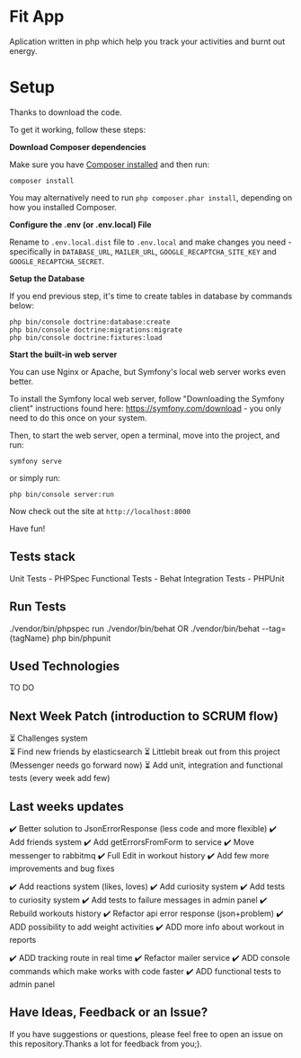 # Fit App 

Aplication written in php which help you track your activities and burnt out energy.

# Setup

Thanks to download the code. 

To get it working, follow these steps:

**Download Composer dependencies**

Make sure you have [Composer installed](https://getcomposer.org/download/)
and then run:

```
composer install
```

You may alternatively need to run `php composer.phar install`, depending
on how you installed Composer.

**Configure the .env (or .env.local) File**

Rename to `.env.local.dist` file to `.env.local` and make changes you need - specifically
in `DATABASE_URL`, `MAILER_URL`, `GOOGLE_RECAPTCHA_SITE_KEY` and `GOOGLE_RECAPTCHA_SECRET`.

**Setup the Database**

If you end previous step, it's time to create tables in database by commands below:

```
php bin/console doctrine:database:create
php bin/console doctrine:migrations:migrate
php bin/console doctrine:fixtures:load
```

**Start the built-in web server**

You can use Nginx or Apache, but Symfony's local web server
works even better.

To install the Symfony local web server, follow
"Downloading the Symfony client" instructions found
here: https://symfony.com/download - you only need to do this
once on your system.

Then, to start the web server, open a terminal, move into the
project, and run:

```
symfony serve
```

or simply run:

```
php bin/console server:run
```

Now check out the site at `http://localhost:8000`

Have fun!

## Tests stack

Unit Tests - PHPSpec
Functional Tests - Behat
Integration Tests - PHPUnit

## Run Tests

./vendor/bin/phpspec run
./vendor/bin/behat OR  ./vendor/bin/behat --tag={tagName}
php bin/phpunit

## Used Technologies

TO DO

## Next Week Patch (introduction to SCRUM flow) 

:hourglass_flowing_sand: Challenges system  
:hourglass_flowing_sand: Find new friends by elasticsearch
:hourglass_flowing_sand: Littlebit break out from this project (Messenger needs go forward now)
:hourglass_flowing_sand: Add unit, integration and functional tests (every week add few) 

## Last weeks updates

:heavy_check_mark: Better solution to JsonErrorResponse (less code and more flexible)
:heavy_check_mark: Add friends system
:heavy_check_mark: Add getErrorsFromForm to service
:heavy_check_mark: Move messenger to rabbitmq
:heavy_check_mark: Full Edit in workout history
:heavy_check_mark: Add few more improvements and bug fixes

:heavy_check_mark: Add reactions system (likes, loves)
:heavy_check_mark: Add curiosity system
:heavy_check_mark: Add tests to curiosity system
:heavy_check_mark: Add tests to failure messages in admin panel
:heavy_check_mark: Rebuild workouts history
:heavy_check_mark: Refactor api error response (json+problem)
:heavy_check_mark: ADD possibility to add weight activities
:heavy_check_mark: ADD more info about workout in reports

:heavy_check_mark: ADD tracking route in real time
:heavy_check_mark: Refactor mailer service
:heavy_check_mark: ADD console commands which make works with code faster
:heavy_check_mark: ADD functional tests to admin panel 


## Have Ideas, Feedback or an Issue?

If you have suggestions or questions, please feel free to
open an issue on this repository.Thanks a lot for feedback 
from you;).
